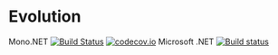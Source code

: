 # Evolution

Mono.NET [![Build Status](https://travis-ci.org/bgarate/Evolution.svg?branch=master)](https://travis-ci.org/bgarate/Evolution) [![codecov.io](https://codecov.io/github/bgarate/Evolution/coverage.svg?branch=master)](https://codecov.io/github/bgarate/Evolution?branch=master)
Microsoft .NET [![Build status](https://ci.appveyor.com/api/projects/status/uhabegnl9qrlo2ma?svg=true)](https://ci.appveyor.com/project/bgarate/evolution)


